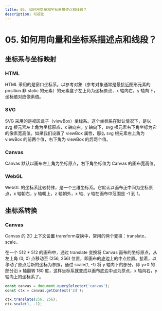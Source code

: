 ```yaml
---
title: 05. 如何用向量和坐标系描述点和线段？
description: 可视化
---
```


# 05. 如何用向量和坐标系描述点和线段？

## 坐标系与坐标映射

### HTML

HTML 采用的是窗口坐标系，以参考对象（参考对象通常是最接近图形元素的 position 非 static 的元素）的元素盒子左上角为坐标原点，x 轴向右，y 轴向下，坐标值对应像素值。

### SVG

SVG 采用的是视区盒子（viewBox）坐标系。这个坐标系在默认情况下，是以 svg 根元素左上角为坐标原点，x 轴向右，y 轴向下，svg 根元素右下角坐标为它的像素宽高值。如果我们设置了 viewBox 属性，那么 svg 根元素左上角为 viewBox 的前两个值，右下角为 viewBox 的后两个值。

### Canvas

Canvas 默认以画布左上角为坐标原点，右下角坐标值为 Canvas 的画布宽高值。

### WebGL

WebGL 的坐标系比较特殊，是一个三维坐标系。它默认以画布正中间为坐标原点，x 轴朝右，y 轴朝上，z 轴朝外，x 轴、y 轴在画布中范围是 -1 到 1。

## 坐标系转换

### Canvas

Canvas 的 2D 上下文设置 transform变换中，常用的两个变换：translate，scale。

在一个 512 * 512 的画布中，通过 translate 变换将 Canvas 画布的坐标原点，从左上角 (0, 0) 点移动至 (256, 256) 位置，即画布的底边上的中点位置。接着，以移动了原点后新的坐标为参照，通过 scale(1, -1) 将 y 轴向下的部分，即 y>0 的部分沿 x 轴翻转 180 度，这样坐标系就变成以画布底边中点为原点，x 轴向右，y 轴向上的坐标系了。

```js
const canvas = document.querySelector('canvas');
const ctx = canvas.getContext('2d');

ctx.translate(256, 256);
ctx.scale(1, -1);
```
